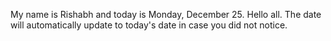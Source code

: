 My name is Rishabh and today is Monday, December 25. Hello all. The date will automatically update to today's date in case you did not notice.
